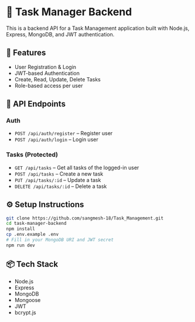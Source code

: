 # 📝 Task Manager Backend

This is a backend API for a Task Management application built with Node.js, Express, MongoDB, and JWT authentication.

## 🚀 Features

- User Registration & Login
- JWT-based Authentication
- Create, Read, Update, Delete Tasks
- Role-based access per user

## 📁 API Endpoints

### Auth
- `POST /api/auth/register` – Register user
- `POST /api/auth/login` – Login user

### Tasks (Protected)
- `GET /api/tasks` – Get all tasks of the logged-in user
- `POST /api/tasks` – Create a new task
- `PUT /api/tasks/:id` – Update a task
- `DELETE /api/tasks/:id` – Delete a task

## ⚙️ Setup Instructions

```bash
git clone https://github.com/sangmesh-18/Task_Management.git
cd task-manager-backend
npm install
cp .env.example .env
# Fill in your MongoDB URI and JWT secret
npm run dev
```

## 📦 Tech Stack

- Node.js
- Express
- MongoDB
- Mongoose
- JWT
- bcrypt.js
